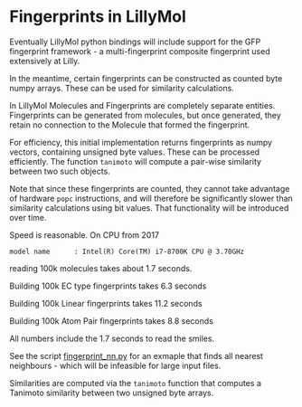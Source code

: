 # Fingerprints in LillyMol

Eventually LillyMol python bindings will include support for the
GFP fingerprint framework - a multi-fingerprint composite fingerprint
used extensively at Lilly.

In the meantime, certain fingerprints can be constructed as counted byte
numpy arrays. These can be used for similarity calculations.

In LillyMol Molecules and Fingerprints are completely separate entities.
Fingerprints can be generated from molecules, but once generated, they
retain no connection to the Molecule that formed the fingerprint.

For efficiency, this initial implementation returns fingerprints as
numpy vectors, containing unsigned byte values. These can be
processed efficiently. The function `tanimoto` will compute a pair-wise
similarity between two such objects.

Note that since these fingerprints are counted, they cannot take
advantage of hardware `popc` instructions, and will therefore
be significantly slower than similarity calculations using
bit values. That functionality will be introduced over time.

Speed is reasonable. On CPU from 2017
```
model name      : Intel(R) Core(TM) i7-8700K CPU @ 3.70GHz
```
reading 100k molecules takes about 1.7 seconds.

Building 100k EC type fingerprints takes 6.3 seconds

Building 100k Linear fingerprints takes 11.2 seconds

Building 100k Atom Pair fingerprints takes 8.8 seconds

All numbers include the 1.7 seconds to read the smiles.

See the script [fingerprint_nn.py](fingerprint_nn.py) for
an exmaple that finds all nearest neighbours - which
will be infeasible for large input files.

Similarities are computed via the `tanimoto` function that
computes a Tanimoto similarity between two unsigned byte
arrays.
